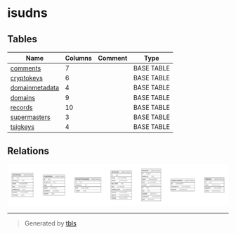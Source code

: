 # isudns

## Tables

| Name | Columns | Comment | Type |
| ---- | ------- | ------- | ---- |
| [comments](comments.md) | 7 |  | BASE TABLE |
| [cryptokeys](cryptokeys.md) | 6 |  | BASE TABLE |
| [domainmetadata](domainmetadata.md) | 4 |  | BASE TABLE |
| [domains](domains.md) | 9 |  | BASE TABLE |
| [records](records.md) | 10 |  | BASE TABLE |
| [supermasters](supermasters.md) | 3 |  | BASE TABLE |
| [tsigkeys](tsigkeys.md) | 4 |  | BASE TABLE |

## Relations

![er](schema.svg)

---

> Generated by [tbls](https://github.com/k1LoW/tbls)
